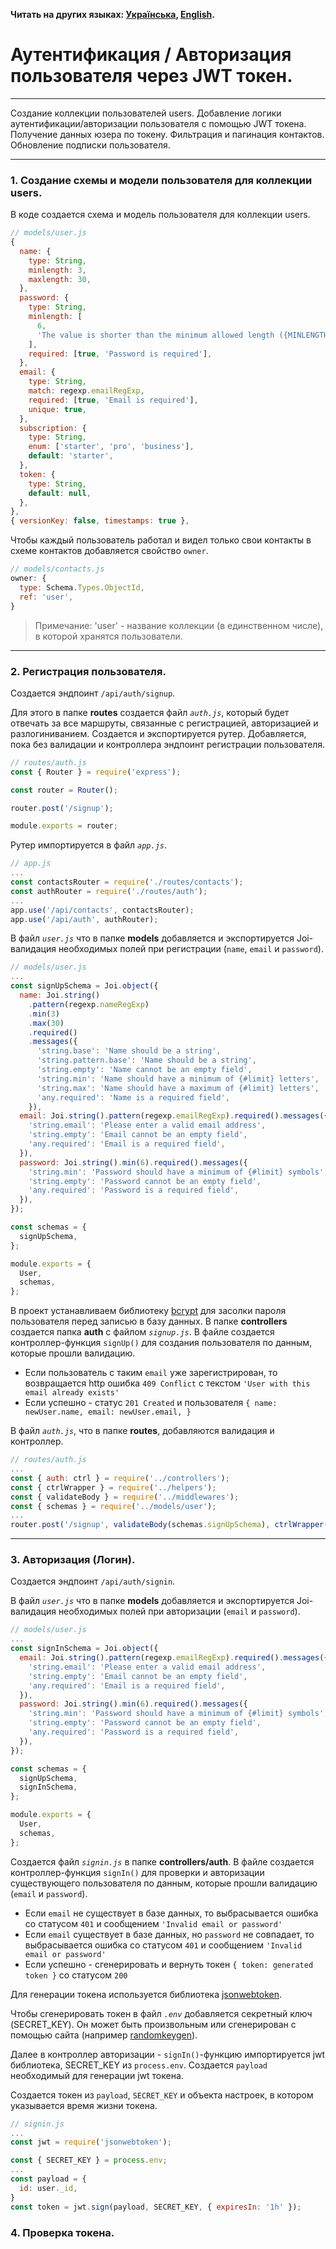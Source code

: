 **Читать на других языках: [Українська](./docs/README.ua.md),
[English](./docs/README.en.md).**

# Аутентификация / Авторизация пользователя через JWT токен.

---

Создание коллекции пользователей users. Добавление логики
аутентификации/авторизации пользователя с помощью JWT токена. Получение данных
юзера по токену. Фильтрация и пагинация контактов. Обновление подписки
пользователя.

---

### 1. Создание схемы и модели пользователя для коллекции users.

В коде создается схема и модель пользователя для коллекции users.

```js
// models/user.js
{
  name: {
    type: String,
    minlength: 3,
    maxlength: 30,
  },
  password: {
    type: String,
    minlength: [
      6,
      'The value is shorter than the minimum allowed length ({MINLENGTH}).',
    ],
    required: [true, 'Password is required'],
  },
  email: {
    type: String,
    match: regexp.emailRegExp,
    required: [true, 'Email is required'],
    unique: true,
  },
  subscription: {
    type: String,
    enum: ['starter', 'pro', 'business'],
    default: 'starter',
  },
  token: {
    type: String,
    default: null,
  },
},
{ versionKey: false, timestamps: true },
```

Чтобы каждый пользователь работал и видел только свои контакты в схеме контактов
добавляется свойство `owner`.

```js
// models/contacts.js
owner: {
  type: Schema.Types.ObjectId,
  ref: 'user',
}
```

> Примечание: 'user' - название коллекции (в единственном числе), в которой
> хранятся пользователи.

---

### 2. Регистрация пользователя.

Создается эндпоинт `/api/auth/signup`.

Для этого в папке **routes** создается файл _`auth.js`_, который будет отвечать
за все маршруты, связанные с регистрацией, авторизацией и разлогиниванием.
Создается и экспортируется рутер. Добавляется, пока без валидации и контроллера
эндпоинт регистрации пользователя.

```js
// routes/auth.js
const { Router } = require('express');

const router = Router();

router.post('/signup');

module.exports = router;
```

Рутер импортируется в файл _`app.js`_.

```js
// app.js
...
const contactsRouter = require('./routes/contacts');
const authRouter = require('./routes/auth');
...
app.use('/api/contacts', contactsRouter);
app.use('/api/auth', authRouter);
```

В файл _`user.js`_ что в папке **models** добавляется и экспортируется
Joi-валидация необходимых полей при регистрации (`name`, `email` и `password`).

```js
// models/user.js
...
const signUpSchema = Joi.object({
  name: Joi.string()
    .pattern(regexp.nameRegExp)
    .min(3)
    .max(30)
    .required()
    .messages({
      'string.base': 'Name should be a string',
      'string.pattern.base': 'Name should be a string',
      'string.empty': 'Name cannot be an empty field',
      'string.min': 'Name should have a minimum of {#limit} letters',
      'string.max': 'Name should have a maximum of {#limit} letters',
      'any.required': 'Name is a required field',
    }),
  email: Joi.string().pattern(regexp.emailRegExp).required().messages({
    'string.email': 'Please enter a valid email address',
    'string.empty': 'Email cannot be an empty field',
    'any.required': 'Email is a required field',
  }),
  password: Joi.string().min(6).required().messages({
    'string.min': 'Password should have a minimum of {#limit} symbols',
    'string.empty': 'Password cannot be an empty field',
    'any.required': 'Password is a required field',
  }),
});

const schemas = {
  signUpSchema,
};

module.exports = {
  User,
  schemas,
};
```

В проект устанавливаем библиотеку [bcrypt](https://www.npmjs.com/package/bcrypt)
для засолки пароля пользователя перед записью в базу данных. В папке
**controllers** создается папка **auth** с файлом _`signup.js`_. В файле
создается контроллер-функция `signUp()` для создания пользователя по данным,
которые прошли валидацию.

- Если пользователь с таким `email` уже зарегистрирован, то возвращается http
  ошибка `409 Conflict` с текстом `'User with this email already exists'`
- Если успешно - статус `201 Created` и пользователя
  `{ name: newUser.name, email: newUser.email, }`

В файл _`auth.js`_, что в папке **routes**, добавляются валидация и контроллер.

```js
// routes/auth.js
...
const { auth: ctrl } = require('../controllers');
const { ctrlWrapper } = require('../helpers');
const { validateBody } = require('../middlewares');
const { schemas } = require('../models/user');
...
router.post('/signup', validateBody(schemas.signUpSchema), ctrlWrapper(ctrl.signUp));
```

---

### 3. Авторизация (Логин).

Создается эндпоинт `/api/auth/signin`.

В файл _`user.js`_ что в папке **models** добавляется и экспортируется
Joi-валидация необходимых полей при авторизации (`email` и `password`).

```js
// models/user.js
...
const signInSchema = Joi.object({
  email: Joi.string().pattern(regexp.emailRegExp).required().messages({
    'string.email': 'Please enter a valid email address',
    'string.empty': 'Email cannot be an empty field',
    'any.required': 'Email is a required field',
  }),
  password: Joi.string().min(6).required().messages({
    'string.min': 'Password should have a minimum of {#limit} symbols',
    'string.empty': 'Password cannot be an empty field',
    'any.required': 'Password is a required field',
  }),
});

const schemas = {
  signUpSchema,
  signInSchema,
};

module.exports = {
  User,
  schemas,
};
```

Создается файл _`signin.js`_ в папке **controllers/auth**. В файле создается
контроллер-функция `signIn()` для проверки и авторизации существующего
пользователя по данным, которые прошли валидацию (`email` и `password`).

- Если `email` не существует в базе данных, то выбрасывается ошибка со статусом
  `401` и сообщением `'Invalid email or password'`
- Если `email` существует в базе данных, но `password` не совпадает, то
  выбрасывается ошибка со статусом `401` и сообщением
  `'Invalid email or password'`
- Если успешно - сгенерировать и вернуть токен `{ token: generated token }` со
  статусом `200`

Для генерации токена используется библиотека
[jsonwebtoken](https://www.npmjs.com/package/jsonwebtoken).

Чтобы сгенерировать токен в файл _`.env`_ добавляется секретный ключ
(SECRET_KEY). Он может быть произвольным или сгенерирован с помощью сайта
(например [randomkeygen](https://randomkeygen.com/)).

Далее в контроллер авторизации - `signIn()`-функцию импортируется jwt
библиотека, SECRET_KEY из `process.env`. Создается `payload` необходимый для
генерации jwt токена.

Создается токен из `payload`, `SECRET_KEY` и объекта настроек, в котором
указывается время жизни токена.

```js
// signin.js
...
const jwt = require('jsonwebtoken');

const { SECRET_KEY } = process.env;
...
const payload = {
  id: user._id,
}
const token = jwt.sign(payload, SECRET_KEY, { expiresIn: '1h' });
```

### 4. Проверка токена.
